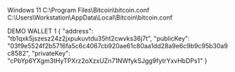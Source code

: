Windows 11
C:\Program Files\Bitcoin\bitcoin.conf
C:\Users\Workstation\AppData\Local\Bitcoin\bitcoin.conf

DEMO WALLET 1
{
  "address": "tb1qxk5jszesz24z2jxpukuvtdu35ht2cwvks36j7t",
  "publicKey": "03f9e5524f2b5716fa5c6c4067cb920ae61c80aa1dd28a9e6c9b9c95b30a9c8582",
  "privateKey": "cPbYp6YXgm3tHyTPXrz2oXzxUZn71NWfykSJgg9fytrYxvHbDPs1"
}

